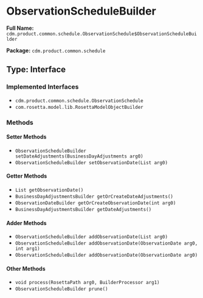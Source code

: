 # ObservationScheduleBuilder

**Full Name:** `cdm.product.common.schedule.ObservationSchedule$ObservationScheduleBuilder`

**Package:** `cdm.product.common.schedule`

## Type: Interface

### Implemented Interfaces

- `cdm.product.common.schedule.ObservationSchedule`
- `com.rosetta.model.lib.RosettaModelObjectBuilder`

### Methods

#### Setter Methods

- `ObservationScheduleBuilder setDateAdjustments(BusinessDayAdjustments arg0)`
- `ObservationScheduleBuilder setObservationDate(List arg0)`

#### Getter Methods

- `List getObservationDate()`
- `BusinessDayAdjustmentsBuilder getOrCreateDateAdjustments()`
- `ObservationDateBuilder getOrCreateObservationDate(int arg0)`
- `BusinessDayAdjustmentsBuilder getDateAdjustments()`

#### Adder Methods

- `ObservationScheduleBuilder addObservationDate(List arg0)`
- `ObservationScheduleBuilder addObservationDate(ObservationDate arg0, int arg1)`
- `ObservationScheduleBuilder addObservationDate(ObservationDate arg0)`

#### Other Methods

- `void process(RosettaPath arg0, BuilderProcessor arg1)`
- `ObservationScheduleBuilder prune()`

